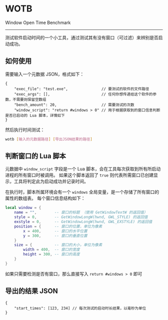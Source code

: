 # WOTB

Window Open Time Benchmark

---

测试软件启动时间的一个小工具，通过测试其有没有窗口（可过滤）来辨别是否启动成功。

## 如何使用

需要输入一个元数据 JSON，格式如下：

```jsonc
{
    "exec_file": "test.exe",               // 要测试的软件的文件路径
    "exec_args": [],                       // 任何你想传递给这个软件的参数，不需要则保留空数组
    "bench_amount": 20,                    // 需要测试的次数
    "window_script": "return #windows > 0" // 用于根据获取到的窗口信息判断是否已启动的 Lua 脚本，详情如下
}
```

然后执行时间测试：

```bash
wotb [输入的元数据路径] [导出JSON结果的路径]
```

## 判断窗口的 Lua 脚本

元数据中 `window_script` 字段是一个 Lua 脚本，会在工具每次获取到所有所启动进程的所有窗口时被调用。
如果这个脚本返回了 `true` 则代表所需窗口已创建显示，工具将判定此为启动成功并记录时间。

在执行时，脚本所属环境会有一个 `windows` 全局变量，是一个存储了所有窗口的属性的数组表。
每个窗口信息结构如下：

```lua
local window = {
    name = "",        -- 窗口的标题 （使用 GetWindowTextW 的返回值）
    style = 0,        -- GetWindowLongW(hwnd, GWL_STYLE) 的返回值
    exstyle = 0,      -- GetWindowLongW(hwnd, GWL_EXSTYLE) 的返回值
    position = {      -- 窗口的位置，单位为像素
        x = 400,      -- 窗口的水平位置
        y = 300,      -- 窗口的垂直位置
    }
    size = {          -- 窗口的大小，单位为像素
        width = 400,  -- 窗口的宽度
        height = 300, -- 窗口的高度
    }
}
```

如果只需要检测是否有窗口，那么直接写入 `return #windows > 0` 即可

## 导出的结果 JSON

```jsonc
{
    "start_times": [123, 234] // 每次测试的启动时长结果，以毫秒为单位
}
```
